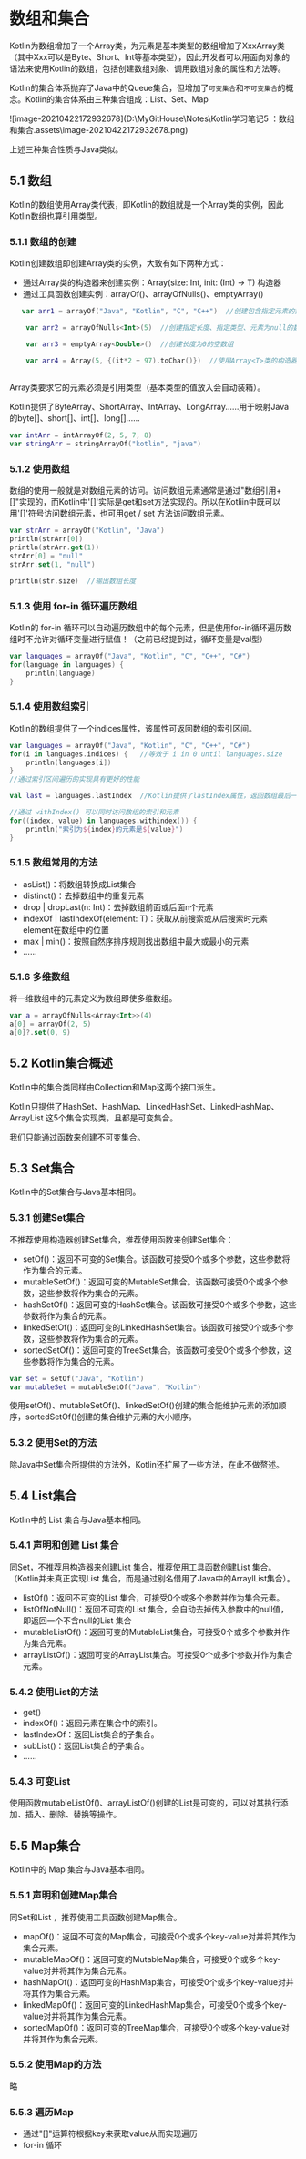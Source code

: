 # 数组和集合

Kotlin为数组增加了一个Array类，为元素是基本类型的数组增加了XxxArray类（其中Xxx可以是Byte、Short、Int等基本类型），因此开发者可以用面向对象的语法来使用Kotlin的数组，包括创建数组对象、调用数组对象的属性和方法等。

Kotlin的集合体系抛弃了Java中的Queue集合，但增加了``可变集合``和``不可变集合``的概念。Kotlin的集合体系由三种集合组成：List、Set、Map

![image-20210422172932678](D:\MyGitHouse\Notes\Kotlin学习笔记5 ：数组和集合.assets\image-20210422172932678.png)

上述三种集合性质与Java类似。

## 5.1  数组

Kotlin的数组使用Array<T>类代表，即Kotlin的数组就是一个Array类的实例，因此Kotlin数组也算引用类型。

### 5.1.1  数组的创建

Kotlin创建数组即创建Array<T>类的实例，大致有如下两种方式：

* 通过Array<T>类的构造器来创建实例：Array(size: Int, init: (Int) -> T) 构造器
* 通过工具函数创建实例：arrayOf()、arrayOfNulls()、emptyArray()

``` kotlin
   var arr1 = arrayOf("Java", "Kotlin", "C", "C++")  //创建包含指定元素的数组

    var arr2 = arrayOfNulls<Int>(5)  //创建指定长度、指定类型、元素为null的数组

    var arr3 = emptyArray<Double>()  //创建长度为0的空数组

    var arr4 = Array(5, {(it*2 + 97).toChar()})  //使用Array<T>类的构造器来创建数组，并用Lambda表达式初始化数组元素
    
```

Array<T>类要求它的元素必须是引用类型（基本类型的值放入会自动装箱）。

Kotlin提供了ByteArray、ShortArray、IntArray、LongArray......用于映射Java的byte[]、short[]、int[]、long[]......

``` kotlin
var intArr = intArrayOf(2, 5, 7, 8)
var stringArr = stringArrayOf("kotlin", "java")
```

### 5.1.2  使用数组

数组的使用一般就是对数组元素的访问。访问数组元素通常是通过"数组引用+[]"实现的，而Kotlin中'[]'实际是get和set方法实现的。所以在Kotliin中既可以用'[]'符号访问数组元素，也可用get / set 方法访问数组元素。

``` kotlin
var strArr = arrayOf("Kotlin", "Java")
println(strArr[0])
println(strArr.get(1))
strArr[0] = "null"
strArr.set(1, "null")

println(str.size)  //输出数组长度
```

### 5.1.3  使用 for-in 循环遍历数组

Kotlin的 for-in 循环可以自动遍历数组中的每个元素，但是使用for-in循环遍历数组时不允许对循环变量进行赋值！（之前已经提到过，循环变量是val型）

``` kotlin
var languages = arrayOf("Java", "Kotlin", "C", "C++", "C#")
for(language in languages) {
    println(language)
}
```

### 5.1.4  使用数组索引

Kotlin的数组提供了一个indices属性，该属性可返回数组的索引区间。

``` kotlin
var languages = arrayOf("Java", "Kotlin", "C", "C++", "C#")
for(i in languages.indices) {   //等效于 i in 0 until languages.size
    println(languages[i])
}
//通过索引区间遍历的实现具有更好的性能

val last = languages.lastIndex  //Kotlin提供了lastIndex属性，返回数组最后一个元素的索引值

//通过 withIndex() 可以同时访问数组的索引和元素
for((index, value) in languages.withindex()) {
    println("索引为${index}的元素是${value}")
}
```

### 5.1.5 数组常用的方法

* asList()：将数组转换成List集合
* distinct()：去掉数组中的重复元素
* drop | dropLast(n: Int)：去掉数组前面或后面n个元素
* indexOf | lastIndexOf(element: T)：获取从前搜索或从后搜索时元素element在数组中的位置
* max | min()：按照自然序排序规则找出数组中最大或最小的元素
* ......

### 5.1.6  多维数组

将一维数组中的元素定义为数组即使多维数组。

``` kotlin
var a = arrayOfNulls<Array<Int>>(4)
a[0] = arrayOf(2, 5)
a[0]?.set(0, 9)
```



## 5.2 Kotlin集合概述

Kotlin中的集合类同样由Collection和Map这两个接口派生。

Kotlin只提供了HashSet、HashMap、LinkedHashSet、LinkedHashMap、ArrayList 这5个集合实现类，且都是可变集合。

我们只能通过函数来创建不可变集合。



## 5.3 Set集合

Kotlin中的Set集合与Java基本相同。

### 5.3.1  创建Set集合

不推荐使用构造器创建Set集合，推荐使用函数来创建Set集合：

* setOf()：返回不可变的Set集合。该函数可接受0个或多个参数，这些参数将作为集合的元素。
* mutableSetOf()：返回可变的MutableSet集合。该函数可接受0个或多个参数，这些参数将作为集合的元素。
* hashSetOf()：返回可变的HashSet集合。该函数可接受0个或多个参数，这些参数将作为集合的元素。
* linkedSetOf()：返回可变的LinkedHashSet集合。该函数可接受0个或多个参数，这些参数将作为集合的元素。
* sortedSetOf()：返回可变的TreeSet集合。该函数可接受0个或多个参数，这些参数将作为集合的元素。

``` kotlin
var set = setOf("Java", "Kotlin")
var mutableSet = mutableSetOf("Java", "Kotlin")
```

使用setOf()、mutableSetOf()、linkedSetOf()创建的集合能维护元素的添加顺序，sortedSetOf()创建的集合维护元素的大小顺序。

### 5.3.2  使用Set的方法

除Java中Set集合所提供的方法外，Kotlin还扩展了一些方法，在此不做赘述。



## 5.4 List集合

Kotlin中的 List 集合与Java基本相同。

### 5.4.1 声明和创建 List 集合

同Set，不推荐用构造器来创建List 集合，推荐使用工具函数创建List 集合。（Kotlin并未真正实现List 集合，而是通过别名借用了Java中的ArraylList集合）。

* listOf()：返回不可变的List 集合，可接受0个或多个参数并作为集合元素。
* listOfNotNull()：返回不可变的List 集合，会自动去掉传入参数中的null值，即返回一个不含null的List 集合
* mutableListOf()：返回可变的MutableList集合，可接受0个或多个参数并作为集合元素。
* arrayListOf()：返回可变的ArrayList集合。可接受0个或多个参数并作为集合元素。

### 5.4.2  使用List的方法

* get()
* indexOf()：返回元素在集合中的索引。
* lastIndexOf：返回List集合的子集合。
* subList()：返回List集合的子集合。
* ......

### 5.4.3 可变List

使用函数mutableListOf()、arrayListOf()创建的List是可变的，可以对其执行添加、插入、删除、替换等操作。



## 5.5 Map集合

Kotlin中的 Map 集合与Java基本相同。

### 5.5.1  声明和创建Map集合

同Set和List ，推荐使用工具函数创建Map集合。

* mapOf()：返回不可变的Map集合，可接受0个或多个key-value对并将其作为集合元素。
* mutableMapOf()：返回可变的MutableMap集合，可接受0个或多个key-value对并将其作为集合元素。
* hashMapOf()：返回可变的HashMap集合，可接受0个或多个key-value对并将其作为集合元素。
* linkedMapOf()：返回可变的LinkedHashMap集合，可接受0个或多个key-value对并将其作为集合元素。
* sortedMapOf()：返回可变的TreeMap集合，可接受0个或多个key-value对并将其作为集合元素。

### 5.5.2  使用Map的方法

略

### 5.5.3  遍历Map

* 通过"[]"运算符根据key来获取value从而实现遍历
* for-in 循环





